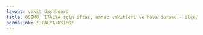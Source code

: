 ```yaml
---
layout: vakit_dashboard
title: OSIMO, ITALYA için iftar, namaz vakitleri ve hava durumu - ilçe/eyalet seç
permalink: /ITALYA/OSIMO/
---
```


<script type="text/javascript">
  var GLOBAL_COUNTRY = 'ITALYA';
  var GLOBAL_CITY = 'OSIMO';
  var GLOBAL_STATE = '';
  var lat = 72;
  var lon = 21;
</script>
